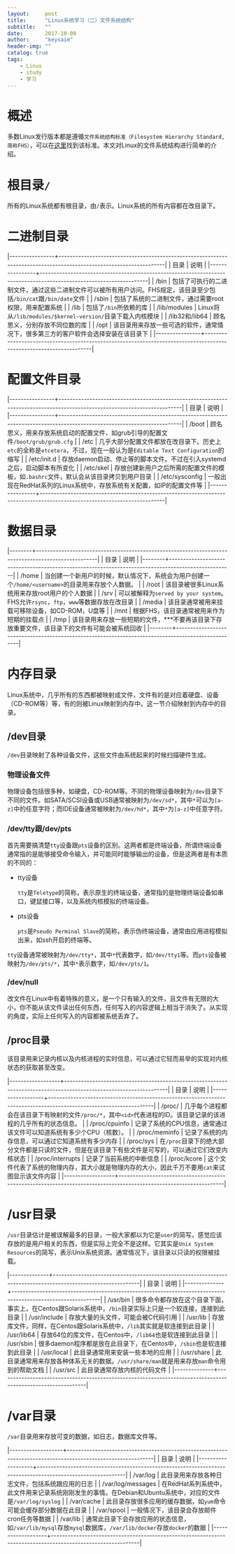 ```yaml
---
layout:     post
title:      "Linux系统学习（二）文件系统结构"
subtitle:   ""
date:       2017-10-09
author:     "keysaim"
header-img: ""
catalog: true
tags:
    - Linux
    - study
    - 学习
---
```


# 概述

多数Linux发行版本都是遵循`文件系统结构标准（Filesystem Hierarchy Standard, 简称FHS）`，可以在[这里](http://www.pathname.com/fhs/)找到该标准。本文对Linux的文件系统结构进行简单的介绍。

# 根目录`/`

所有的Linux系统都有根目录，由`/`表示。Linux系统的所有内容都在改目录下。

# 二进制目录

|----------------+--------------------------------------------------------------------------------------------------------------------|
| 目录           | 说明                                                                                                               |
|----------------+--------------------------------------------------------------------------------------------------------------------|
| /bin           | 包括了可执行的二进制文件，通过这些二进制文件可以被所有用户访问。FHS规定，该目录至少包括`/bin/cat`跟`/bin/date`文件 |
| /sbin          | 包括了系统的二进制文件，通过需要root权限，用来配置系统                                                             |
| /lib           | 包括了`/bin`所依赖的库                                                                                             |
| /lib/modules   | Linux将从`/lib/modules/$kernel-version/`目录下载入内核模块                                                         |
| /lib32和/lib64 | 顾名思义，分别存放不同位数的库                                                                                     |
| /opt           | 该目录用来存放一些可选的软件，通常情况下，很多第三方的客户软件会选择安装在该目录下                                 |
|----------------+--------------------------------------------------------------------------------------------------------------------|


# 配置文件目录

|----------------+--------------------------------------------------------------------------------------------------------------------------|
| 目录           | 说明                                                                                                                     |
|----------------+--------------------------------------------------------------------------------------------------------------------------|
| /boot          | 顾名思义，用来存放系统启动的配置文件，如grub引导的配置文件`/boot/grub/grub.cfg`                                          |
| /etc           | 几乎大部分配置文件都放在改目录下。历史上`etc`的全称是`etcetera`，不过，现在一般认为是`Editable Text Configuration`的缩写 |
| /etc/init.d    | 存放daemon启动、停止等的脚本文件。不过在引入systemd之后，启动脚本有所变化                                                |
| /etc/skel      | 存放创建新用户之后所需的配置文件的模板，如`.bashrc`文件，默认会从该目录拷贝到用户目录                                    |
| /etc/sysconfig | 一般出现在RedHat系列的Linux系统中，存放系统有关配置，如IP的配置文件等                                                    |
|----------------+--------------------------------------------------------------------------------------------------------------------------|

# 数据目录

|--------+----------------------------------------------------------------------------------------------------|
| 目录   | 说明                                                                                               |
|--------+----------------------------------------------------------------------------------------------------|
| /home  | 当创建一个新用户的时候，默认情况下，系统会为用户创建一个`/home/<username>`的目录用来存放个人数据。 |
| /root  | 该目录被很多Linux系统用来存放root用户的个人数据                                                    |
| /srv   | 可以被解释为`served by your system`。FHS允许`rsync`，`ftp`，`www`等数据存放在改目录                |
| /media | 该目录通常被用来挂载可移除设备，如CD-ROM，U盘等                                                    |
| /mnt   | 根据FHS，该目录通常被用来作为短期的挂载点                                                          |
| /tmp   | 该目录用来存放一些短期的文件，***不要再该目录下存放重要文件，该目录下的文件有可能会被系统回收      |
|--------+----------------------------------------------------------------------------------------------------|

# 内存目录

Linux系统中，几乎所有的东西都被映射成文件，文件有的是对应着硬盘、设备（CD-ROM等）等，有的则被Linux映射到内存中。这一节介绍映射到内存中的目录。

## /dev目录

`/dev`目录映射了各种设备文件，这些文件由系统起来的时候扫描硬件生成。

### 物理设备文件

物理设备包括很多种，如硬盘，CD-ROM等。不同的物理设备映射为`/dev`目录下不同的文件。如SATA/SCSI设备或USB通常被映射为`/dev/sd*`，其中`*`可以为`[a-z]`中的任意字符；而IDE设备通常被映射为`/dev/hd*`，其中`*`为`[a-z]`中任意字符。

### /dev/tty跟/dev/pts

首先需要搞清楚`tty`设备跟`pts`设备的区别。这两者都是终端设备，所谓终端设备通常指的是能够接受命令输入，并可能同时能够输出的设备，但是这两者是有本质的不同的：

* tty设备

    `tty`是`Teletype`的简称，表示原生的终端设备，通常指的是物理终端设备如串口，键鼠接口等，以及系统内核模拟的终端设备。

* pts设备

    `pts`是`Pseudo Perminal Slave`的简称，表示伪终端设备，通常由应用进程模拟出来，如ssh开启的终端等。

`tty`设备通常被映射为`/dev/tty*`，其中`*`代表数字，如`/dev/tty1`等。而`pts`设备被映射为`/dev/pts/*`，其中`*`表示数字，如`/dev/pts/1`。

### /dev/null

改文件在Linux中有着特殊的意义，是一个只有输入的文件，且文件有无限的大小，你不能从该文件读出任何东西，任何写入的内容逻辑上相当于消失了。从实现的角度，实际上任何写入的内容都被系统丢弃了。

## /proc目录

该目录用来记录内核以及内核进程的实时信息，可以通过它轻而易举的实现对内核状态的获取甚至改变。

|------------------+-------------------------------------------------------------------------------------------------------------------|
| 目录             | 说明                                                                                                              |
|------------------+-------------------------------------------------------------------------------------------------------------------|
| /proc/<id>       | 几乎每个进程都会在该目录下有映射的文件`/proc/*`，其中`<id>`代表进程的ID。该目录记录的该进程的几乎所有的状态信息。 |
| /proc/cpuinfo    | 记录了系统的CPU信息，通常通过该文件可以知道系统有多少个CPU（核数）。                                              |
| /proc/meminfo    | 记录了系统的内存信息，可以通过它知道系统有多少内存                                                                |
| /proc/sys        | 在`/proc`目录下的绝大部分文件都是只读的文件，但是在该目录下有些文件是可写的，可以通过它们改变内核状态             |
| /proc/interrupts | 记录了当前系统的中断信息                                                                                          |
| /proc/kcore      | 这个文件代表了系统的物理内存，其大小就是物理内存的大小，因此千万不要用`cat`来试图显示该文件内容                   |
|------------------+-------------------------------------------------------------------------------------------------------------------|

# /usr目录

`/usr`目录估计是被误解最多的目录，一般大家都以为它是`user`的简写，感觉应该存放的是用户相关的东西，但是实际上完全不是这样。它其实是`Unix System Resources`的简写，表示Unix系统资源。通常情况下，该目录以只读的权限被挂载。

|--------------+-------------------------------------------------------------------------------------------------------------|
| 目录         | 说明                                                                                                        |
|--------------+-------------------------------------------------------------------------------------------------------------|
| /usr/bin     | 很多命令都存放在这个目录下面，事实上，在Centos跟Solaris系统中，`/bin`目录实际上只是一个软连接，连接到此目录 |
| /usr/include | 存放大量的头文件，可能会被C代码引用                                                                         |
| /usr/lib     | 存放库文件，同样，在Centos跟Solaris系统中，`/lib`其实就是软连接到此目录                                     |
| /usr/lib64   | 存放64位的库文件，在Centos中，`/lib64`也是软连接到此目录                                                    |
| /usr/sbin    | 很多daemon程序都是放在此目录下，在Centos中，`/sbin`也是软连接到此目录                                       |
| /usr/local   | 此目录通常用来安装一些本地的应用                                                                            |
| /usr/share   | 此目录通常用来存放各种体系无关的数据。`/usr/share/man`就是用来存放`man`命令用到的帮助文档                   |
| /usr/src     | 此目录通常存放内核的代码文件                                                                                |
|--------------+-------------------------------------------------------------------------------------------------------------|

# /var目录

`/var`目录用来存放可变的数据，如日志，数据库文件等。

|-------------------+-------------------------------------------------------------------------------------------------------------|
| 目录              | 说明                                                                                                        |
|-------------------+-------------------------------------------------------------------------------------------------------------|
| /var/log          | 此目录用来存放各种日志文件，包括系统跟应用的日志                                                            |
| /var/log/messages | 在RedHat系列系统中，此文件用来记录系统刚刚发生的事情。在Debian和Ubuntu系统中，对应的文件是`/var/log/syslog` |
| /var/cache        | 此目录存放很多应用的缓存数据，如`yum`命令可能会缓存部分数据在此目录                                         |
| /var/spool        | 一般情况下，该目录会存放邮件cron任务等数据                                                                  |
| /var/lib          | 通常此目录下会存放应用的状态信息，如`/var/lib/mysql`存放`mysql`数据库，`/var/lib/docker`存放`docker`的数据  |
|-------------------+-------------------------------------------------------------------------------------------------------------|

